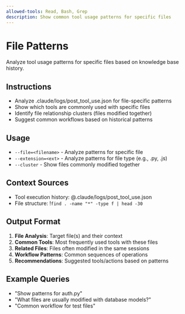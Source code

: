 ```yaml
---
allowed-tools: Read, Bash, Grep
description: Show common tool usage patterns for specific files
---
```


# File Patterns

Analyze tool usage patterns for specific files based on knowledge base history.

## Instructions
- Analyze .claude/logs/post_tool_use.json for file-specific patterns
- Show which tools are commonly used with specific files
- Identify file relationship clusters (files modified together)
- Suggest common workflows based on historical patterns

## Usage
- `--file=<filename>` - Analyze patterns for specific file
- `--extension=<ext>` - Analyze patterns for file type (e.g., .py, .js)
- `--cluster` - Show files commonly modified together

## Context Sources
- Tool execution history: @.claude/logs/post_tool_use.json
- File structure: !`find . -name "*" -type f | head -30`

## Output Format
1. **File Analysis**: Target file(s) and their context
2. **Common Tools**: Most frequently used tools with these files
3. **Related Files**: Files often modified in the same sessions
4. **Workflow Patterns**: Common sequences of operations
5. **Recommendations**: Suggested tools/actions based on patterns

## Example Queries
- "Show patterns for auth.py"
- "What files are usually modified with database models?"
- "Common workflow for test files"